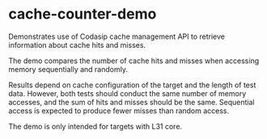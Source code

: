 # cache-counter-demo

Demonstrates use of Codasip cache management API to retrieve information 
about cache hits and misses.

The demo compares the number of cache hits and misses when accessing memory
sequentially and randomly.

Results depend on cache configuration of the target and the length of test
data. However, both tests should conduct the same number of memory accesses,
and the sum of hits and misses should be the same. Sequential access is
expected to produce fewer misses than random access.

The demo is only intended for targets with L31 core.
